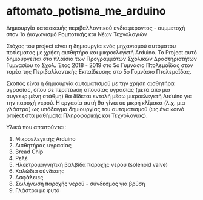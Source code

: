 # aftomato_potisma_me_arduino
Δημιουργία κατασκευής περιβαλλοντικού ενδιαφέροντος - συμμετοχή στον 1ο Διαγωνισμό Ρομποτικής και Νέων Τεχνολογιών

Στόχος του project είναι η δημιουργία ενός μηχανισμού αυτόματου ποτίσματος με χρήση αισθητήρα και μικροελεγκτή Arduino.
To Project αυτό δημιουργείται στα πλαίσια των Προγραμμάτων Σχολικών Δραστηριοτήτων Γυμνασίου το Σχολ. Έτος 2018 - 2019 στο 5ο Γυμνάσιο Πτολεμαΐδας στον τομέα της Περιβαλλοντικής Εκπαίδευσης στο 5ο Γυμνάσιο Πτολεμαΐδας.

Σκοπός είναι η δημιουργία αυτοματισμού με την χρήση αισθητήρα υγρασίας, όπου σε περίπτωση απουσίας υγρασίας (μετά από μια συγκεκριμένη στάθμη) θα δίδεται εντολή μέσω μικροελεγκτή Arduino για την παροχή νερού. Η εργασία αυτή θα γίνει σε μικρή κλίμακα (λ.χ. μια γλάστρα) ως υπόδειγμα δημιουργίας του αυτοματισμού (ως ένα κοινό project στα μαθήματα Πληροφορικής και Τεχνολογιας).

Υλικά που απαιτούνται:

1) Μικροελεγκτής Arduino
2) Αισθητήρας υγρασίας
3) Bread Chip
4) Ρελέ
5) Ηλεκτρομαγνητική βαλβίδα παροχής νερού (solenoid valve)
6) Καλώδια σύνδεσης
7) Ασφάλειες
8) Σωλήνωση παροχής νερού - σύνδεσμος για βρύση
9) Γλάστρα με φυτό


